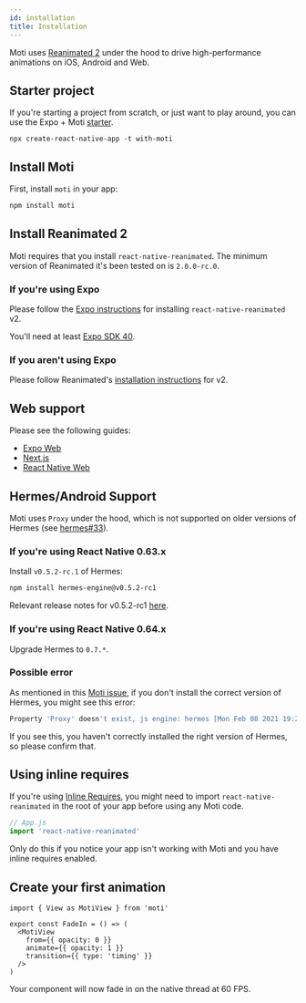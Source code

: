 ```yaml
---
id: installation
title: Installation
---
```


Moti uses [Reanimated 2](https://docs.swmansion.com/react-native-reanimated/) under the hood to drive high-performance animations on iOS, Android and Web.

## Starter project

If you're starting a project from scratch, or just want to play around, you can use the Expo + Moti [starter](https://github.com/expo/examples/tree/master/with-moti).

`npx create-react-native-app -t with-moti`

## Install Moti

First, install `moti` in your app:

```bash npm2yarn
npm install moti
```

## Install Reanimated 2

Moti requires that you install `react-native-reanimated`. The minimum version of Reanimated it's been tested on is `2.0.0-rc.0`.

### If you're using Expo

Please follow the [Expo instructions](https://docs.expo.io/versions/latest/sdk/reanimated/#experimental-support-for-v2) for installing `react-native-reanimated` v2.

You'll need at least [Expo SDK 40](https://docs.expo.io/workflow/upgrading-expo-sdk-walkthrough/).

### If you aren't using Expo

Please follow Reanimated's [installation instructions](https://docs.swmansion.com/react-native-reanimated/docs/installation) for v2.

## Web support

Please see the following guides:

- [Expo Web](/web#expo-web-support)
- [Next.js](/next)
- [React Native Web](/web#other-react-native-web-setups)

## Hermes/Android Support

Moti uses `Proxy` under the hood, which is not supported on older versions of Hermes (see [hermes#33](https://github.com/facebook/hermes/issues/33)).

### If you're using React Native 0.63.x

Install `v0.5.2-rc.1` of Hermes:

```bash npm2yarn
npm install hermes-engine@v0.5.2-rc1
```

Relevant release notes for v0.5.2-rc1 [here](https://github.com/facebook/hermes/releases/tag/v0.5.2-rc1).

### If you're using React Native 0.64.x

Upgrade Hermes to `0.7.*`.

### Possible error

As mentioned in this [Moti issue](https://github.com/nandorojo/moti/issues/13), if you don't install the correct version of Hermes, you might see this error:

```sh
Property 'Proxy' doesn't exist, js engine: hermes [Mon Feb 08 2021 19:21:54.427] ERROR Invariant Violation: Module AppRegistry is not a registered callable module (calling runApplication), js engine: hermes
```

If you see this, you haven't correctly installed the right version of Hermes, so please confirm that.

## Using inline requires

If you're using [Inline Requires](https://instagram-engineering.com/making-instagram-com-faster-code-size-and-execution-optimizations-part-4-57668be796a8), you might need to import `react-native-reanimated` in the root of your app before using any Moti code.

```ts
// App.js
import 'react-native-reanimated'
```

Only do this if you notice your app isn't working with Moti and you have inline requires enabled.

## Create your first animation

```tsx
import { View as MotiView } from 'moti'

export const FadeIn = () => (
  <MotiView
    from={{ opacity: 0 }}
    animate={{ opacity: 1 }}
    transition={{ type: 'timing' }}
  />
)
```

Your component will now fade in on the native thread at 60 FPS.

